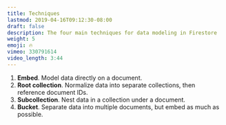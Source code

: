 ```yaml
---
title: Techniques
lastmod: 2019-04-16T09:12:30-08:00
draft: false
description: The four main techniques for data modeling in Firestore
weight: 5
emoji: 🔥
vimeo: 330791614
video_length: 3:44
---
```


1. **Embed**. Model data directly on a document.
2. **Root collection**. Normalize data into separate collections, then reference document IDs.
3. **Subcollection**. Nest data in a collection under a document.
4. **Bucket**. Separate data into multiple documents, but embed as much as possible.
